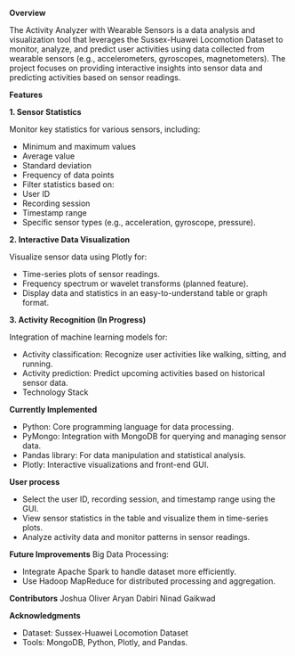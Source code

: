 **Overview**

The Activity Analyzer with Wearable Sensors is a data analysis and visualization tool that leverages the Sussex-Huawei Locomotion Dataset to monitor, analyze, and predict user activities using data collected from wearable sensors (e.g., accelerometers, gyroscopes, magnetometers). The project focuses on providing interactive insights into sensor data and predicting activities based on sensor readings.

**Features**

**1. Sensor Statistics**

Monitor key statistics for various sensors, including:
- Minimum and maximum values
- Average value
- Standard deviation
- Frequency of data points
- Filter statistics based on:
- User ID
- Recording session
- Timestamp range
- Specific sensor types (e.g., acceleration, gyroscope, pressure).
  
**2. Interactive Data Visualization**

Visualize sensor data using Plotly for:
- Time-series plots of sensor readings.
- Frequency spectrum or wavelet transforms (planned feature).
- Display data and statistics in an easy-to-understand table or graph format.
  
**3. Activity Recognition (In Progress)**

Integration of machine learning models for:
- Activity classification: Recognize user activities like walking, sitting, and running.
- Activity prediction: Predict upcoming activities based on historical sensor data.
- Technology Stack
  
**Currently Implemented**
- Python: Core programming language for data processing.
- PyMongo: Integration with MongoDB for querying and managing sensor data.
- Pandas library: For data manipulation and statistical analysis.
- Plotly: Interactive visualizations and front-end GUI.
  
**User process**
- Select the user ID, recording session, and timestamp range using the GUI.
- View sensor statistics in the table and visualize them in time-series plots.
- Analyze activity data and monitor patterns in sensor readings.
  
**Future Improvements**
Big Data Processing:
- Integrate Apache Spark to handle dataset more efficiently.
- Use Hadoop MapReduce for distributed processing and aggregation.


**Contributors**
Joshua Oliver
Aryan Dabiri
Ninad Gaikwad


**Acknowledgments**
- Dataset: Sussex-Huawei Locomotion Dataset
- Tools: MongoDB, Python, Plotly, and Pandas.
